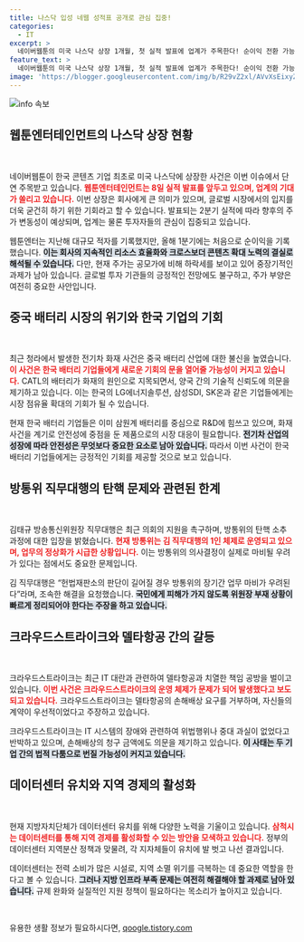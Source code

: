 ```yaml
---
title: 나스닥 입성 네웹 성적표 공개로 관심 집중!
categories:
  - IT
excerpt: >
  네이버웹툰의 미국 나스닥 상장 1개월, 첫 실적 발표에 업계가 주목한다! 순이익 전환 가능성과 함께 한국 배터리 기업들의 대체 가능성도 불거진 가운데, 웹툰 시장의 미래가 어떻게 변화할지 기대된다.
feature_text: >
  네이버웹툰의 미국 나스닥 상장 1개월, 첫 실적 발표에 업계가 주목한다! 순이익 전환 가능성과 함께 한국 배터리 기업들의 대체 가능성도 불거진 가운데, 웹툰 시장의 미래가 어떻게 변화할지 기대된다.
image: 'https://blogger.googleusercontent.com/img/b/R29vZ2xl/AVvXsEixyZcFfHzMRdzZMjFBmAUKJYCLCGyLL1o632UiGVXcaFdKo_bkvkuCioo0uUKlGfBVcT3P84aROyZIXSBEx3Aw5nCQ3pTgDom1WDC4m8eifvWiAmWEEVb4x6G_l8C0QH225ldMjyaFvpxGEBGNO37VmDTDMHGhJPq73UglMfDca1-0aw/s1600/blogspot.png'
---
```


<p><img src="https://blogger.googleusercontent.com/img/b/R29vZ2xl/AVvXsEixyZcFfHzMRdzZMjFBmAUKJYCLCGyLL1o632UiGVXcaFdKo_bkvkuCioo0uUKlGfBVcT3P84aROyZIXSBEx3Aw5nCQ3pTgDom1WDC4m8eifvWiAmWEEVb4x6G_l8C0QH225ldMjyaFvpxGEBGNO37VmDTDMHGhJPq73UglMfDca1-0aw/s1600/blogspot.png" alt="info 속보" /></p>

<h2 data-ke-size="size26">웹툰엔터테인먼트의 나스닥 상장 현황</h2>

<p data-ke-size="size16">&nbsp;</p>

<p>네이버웹툰이 한국 콘텐츠 기업 최초로 미국 나스닥에 상장한 사건은 이번 이슈에서 단연 주목받고 있습니다. <b><span style="color: #ee2323;">웹툰엔터테인먼트는 8일 실적 발표를 앞두고 있으며, 업계의 기대가 쏠리고 있습니다.</span></b> 이번 상장은 회사에게 큰 의미가 있으며, 글로벌 시장에서의 입지를 더욱 굳건히 하기 위한 기회라고 할 수 있습니다. 발표되는 2분기 실적에 따라 향후의 주가 변동성이 예상되며, 업계는 물론 투자자들의 관심이 집중되고 있습니다.</p>

<p>웹툰엔터는 지난해 대규모 적자를 기록했지만, 올해 1분기에는 처음으로 순이익을 기록했습니다. <b><span style="background-color: #21538527;">이는 회사의 지속적인 리소스 효율화와 크로스보더 콘텐츠 확대 노력의 결실로 해석될 수 있습니다.</span></b> 다만, 현재 주가는 공모가에 비해 하락세를 보이고 있어 중장기적인 과제가 남아 있습니다. 글로벌 투자 기관들의 긍정적인 전망에도 불구하고, 주가 부양은 여전히 중요한 사안입니다.</p>

<h2 data-ke-size="size26">중국 배터리 시장의 위기와 한국 기업의 기회</h2>

<p data-ke-size="size16">&nbsp;</p>

<p>최근 청라에서 발생한 전기차 화재 사건은 중국 배터리 산업에 대한 불신을 높였습니다. <b><span style="color: #ee2323;">이 사건은 한국 배터리 기업들에게 새로운 기회의 문을 열어줄 가능성이 커지고 있습니다.</span></b> CATL의 배터리가 화재의 원인으로 지목되면서, 양국 간의 기술적 신뢰도에 의문을 제기하고 있습니다. 이는 한국의 LG에너지솔루션, 삼성SDI, SK온과 같은 기업들에게는 시장 점유율 확대의 기회가 될 수 있습니다.</p>

<p>현재 한국 배터리 기업들은 이미 삼원계 배터리를 중심으로 R&amp;D에 힘쓰고 있으며, 화재 사건을 계기로 안전성에 중점을 둔 제품으로의 시장 대응이 필요합니다. <b><span style="background-color: #21538527;">전기차 산업의 성장에 따라 안전성은 무엇보다 중요한 요소로 남아 있습니다.</span></b> 따라서 이번 사건이 한국 배터리 기업들에게는 긍정적인 기회를 제공할 것으로 보고 있습니다.</p>

<h2 data-ke-size="size26">방통위 직무대행의 탄핵 문제와 관련된 한계</h2>

<p data-ke-size="size16">&nbsp;</p>

<p>김태규 방송통신위원장 직무대행은 최근 의회의 지원을 촉구하며, 방통위의 탄핵 소추 과정에 대한 입장을 밝혔습니다. <b><span style="color: #ee2323;">현재 방통위는 김 직무대행의 1인 체제로 운영되고 있으며, 업무의 정상화가 시급한 상황입니다.</span></b> 이는 방통위의 의사결정이 실제로 마비될 우려가 있다는 점에서도 중요한 문제입니다.</p>

<p>김 직무대행은 “헌법재판소의 판단이 길어질 경우 방통위의 장기간 업무 마비가 우려된다”라며, 조속한 해결을 요청했습니다. <b><span style="background-color: #21538527;">국민에게 피해가 가지 않도록 위원장 부재 상황이 빠르게 정리되어야 한다는 주장을 하고 있습니다.</span></b></p>

<h2 data-ke-size="size26">크라우드스트라이크와 델타항공 간의 갈등</h2>

<p data-ke-size="size16">&nbsp;</p>

<p>크라우드스트라이크는 최근 IT 대란과 관련하여 델타항공과 치열한 책임 공방을 벌이고 있습니다. <b><span style="color: #ee2323;">이번 사건은 크라우드스트라이크의 운영 체제가 문제가 되어 발생했다고 보도되고 있습니다.</span></b> 크라우드스트라이크는 델타항공의 손해배상 요구를 거부하며, 자신들의 계약이 우선적이었다고 주장하고 있습니다.</p>

<p>크라우드스트라이크는 IT 시스템의 장애와 관련하여 위법행위나 중대 과실이 없었다고 반박하고 있으며, 손해배상의 청구 금액에도 의문을 제기하고 있습니다. <b><span style="background-color: #21538527;">이 사태는 두 기업 간의 법적 다툼으로 번질 가능성이 커지고 있습니다.</span></b></p>

<h2 data-ke-size="size26">데이터센터 유치와 지역 경제의 활성화</h2>

<p data-ke-size="size16">&nbsp;</p>

<p>현재 지방자치단체가 데이터센터 유치를 위해 다양한 노력을 기울이고 있습니다. <b><span style="color: #ee2323;">삼척시는 데이터센터를 통해 지역 경제를 활성화할 수 있는 방안을 모색하고 있습니다.</span></b> 정부의 데이터센터 지역분산 정책과 맞물려, 각 지자체들이 유치에 발 벗고 나선 결과입니다.</p>

<p>데이터센터는 전력 소비가 많은 시설로, 지역 소멸 위기를 극복하는 데 중요한 역할을 한다고 볼 수 있습니다. <b><span style="background-color: #21538527;">그러나 지방 인프라 부족 문제는 여전히 해결해야 할 과제로 남아 있습니다.</span></b> 규제 완화와 실질적인 지원 정책이 필요하다는 목소리가 높아지고 있습니다.</p>

<p data-ke-size="size16">&nbsp;</p>
유용한 생활 정보가 필요하시다면, <a href="https://qoogle.tistory.com" rel="dofollow">qoogle.tistory.com</a>


